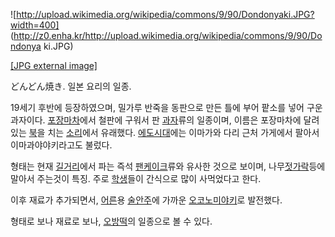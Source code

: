 ![http://upload.wikimedia.org/wikipedia/commons/9/90/Dondonyaki.JPG?width=400]
(http://z0.enha.kr/http://upload.wikimedia.org/wikipedia/commons/9/90/Dondonya
ki.JPG)

[[JPG external
image]](http://upload.wikimedia.org/wikipedia/commons/9/90/Dondonyaki.JPG)

どんどん焼き. 일본 요리의 일종.

19세기 후반에 등장하였으며, 밀가루 반죽을 동판으로 만든 틀에 부어 팥소를 넣어 구운 과자이다.
[포장마차](%ED%8F%AC%EC%9E%A5%EB%A7%88%EC%B0%A8.md)에서 철판에 구워서 판
[과자](%EA%B3%BC%EC%9E%90.md)류의 일종이며, 이름은 포장마차에 달려있는 [북](%EB%B6%81.md)을 치는
[소리](%EC%86%8C%EB%A6%AC.md)에서 유래했다. [에도시대](%EC%97%90%EB%8F%84%20%EC%8B%9C%EB%8C%80.md)에는 이마가와 다리 근처 가게에서 팔아서
이마과야야키라고도 불렀다.

형태는 현재 [길거리](%EA%B8%B8%EA%B1%B0%EB%A6%AC%20%EC%9D%8C%EC%8B%9D.md)에서 파는 즉석
[팬케이크](%ED%8C%AC%EC%BC%80%EC%9D%B4%ED%81%AC.md)류와 유사한 것으로 보이며,
나무[젓가락](%EC%A0%93%EA%B0%80%EB%9D%BD.md)등에 말아서 주는것이 특징. 주로
[학생](%ED%95%99%EC%83%9D.md)들이 간식으로 많이 사먹었다고 한다.

이후 재료가 추가되면서, [어른](%EC%96%B4%EB%A5%B8.md)용
[술안주](%EC%88%A0%EC%95%88%EC%A3%BC.md)에 가까운
[오코노미야키](%EC%98%A4%EC%BD%94%EB%85%B8%EB%AF%B8%EC%95%BC%ED%82%A4.md)로 발전했다.

형태로 보나 재료로 보나, [오방떡](%EC%98%A4%EB%B0%A9%EB%96%A1.md)의 일종으로 볼 수 있다.

